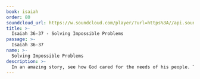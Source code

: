 ```yaml
---
book: isaiah
order: 80
soundcloud_url: https://w.soundcloud.com/player/?url=https%3A//api.soundcloud.com/tracks/
title: >-
  Isaiah 36-37 - Solving Impossible Problems
passage: >-
  Isaiah 36-37
name: >-
  Solving Impossible Problems
description: >-
  In an amazing story, see how God cared for the needs of his people. That included Jerusalem then, and even us today, who trust in Jesus as Savior and Lord.
---
```


